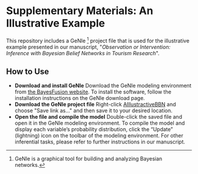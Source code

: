 # Supplementary Materials: An Illustrative Example
This repository includes a GeNIe [^1] project file that is used for the illustrative example presented in our manuscript, "*Observation or Intervention: Inference with Bayesian Belief Networks in Tourism Research*".

## How to Use
- **Download and install GeNIe** Download the GeNIe modeling environment from [the BayesFusion website](https://www.bayesfusion.com/downloads/). To install the software, follow the installation instructions on the GeNIe download page.
- **Download the GeNIe project file** Right-click [AIllustractiveBBN](https://github.com/AlyeskaBear/BBNsInToursim/blob/main/AIllustractiveBBN.xdsl) and choose "Save link as..." and then save it to your desired location.
- **Open the file and compile the model** Double-click the saved file and open it in the GeNIe modeling environment. To compile the model and display each variable’s probability distribution, click the “Update” (lightning) icon on the toolbar of the modeling environment. For other inferential tasks, please refer to further instructions in our manuscript.




[^1]: GeNIe is a graphical tool for building and analyzing Bayesian networks. 
